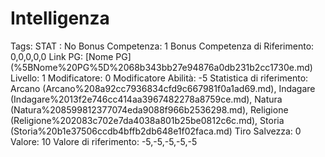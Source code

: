 # Intelligenza

Tags: STAT
: No
Bonus Competenza: 1
Bonus Competenza di Riferimento: 0,0,0,0,0
Link PG: [Nome PG] (%5BNome%20PG%5D%2068b343bb27e94876a0db231b2cc1730e.md)
Livello: 1
Modificatore: 0
Modificatore  Abilità: -5
Statistica di riferimento: Arcano (Arcano%208a92cc7936834cfd9c667981f0a1ad69.md), Indagare (Indagare%2013f2e746cc414aa3967482278a8759ce.md), Natura (Natura%208599812377074eda9088f966b2536298.md), Religione (Religione%202083c702e7da4038a801b25be0812c6c.md), Storia (Storia%20b1e37506ccdb4bffb2db648e1f02faca.md)
Tiro Salvezza: 0
Valore: 10
Valore di riferimento: -5,-5,-5,-5,-5